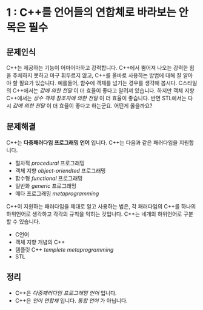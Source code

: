 # 1 : C++를 언어들의 연합체로 바라보는 안목은 필수
## 문제인식
C++는 제공하는 기능이 어마어마하고 강력합니다. C++에서 뿜어져 나오는 강력한 힘을 주체하지 못하고 마구 휘두르지 않고, C++를 올바로 사용하는 방법에 대해 잘 알아야 할 필요가 있습니다.
예를들어, 함수에 객체를 넘기는 경우를 생각해 봅시다.
C스타일의 C++에서는 *값에 의한 전달* 이 더 효율이 좋다고 알려져 있습니다. 하지만 객체 지향 C++에서는 *상수 객체 참조자에 의한 전달* 이 더 효율이 좋습니다. 반면 STL에서는 다시 *값에 의한 전달* 이 더 효율이 좋다고 하는군요. 어떤게 옳을까요?
## 문제해결
C++는 **다중패러다임 프로그래밍 언어** 입니다. C++는 다음과 같은 패러다임을 지원합니다.
- 절차적 *procedural* 프로그래밍
- 객체 지향 *object-oriendted* 프로그래밍
- 함수형 *functional* 프로그래밍
- 일반화 *generic* 프로그래밍
- 메타 프로그래밍 *metaprogramming*

C++이 지원하는 패러다임을 제대로 알고 사용하는 법은, 각 패러다임의 C++를 하나의 하위언어로 생각하고 각각의 규칙을 익히는 것입니다. C++는 네개의 하위언어로 구분할 수 있습니다.
- C언어
- 객체 지향 개념의 C++
- 템플릿 C++ *templete metaprogramming*
- STL

## 정리
- C++은 *다중패러다임 프로그래밍 언어* 입니다.
- C++은 *언어 연합체* 입니다. *통합 언어* 가 아닙니다.

